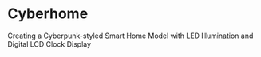 # Cyberhome
Creating a Cyberpunk-styled Smart Home Model with LED Illumination and Digital LCD Clock Display
